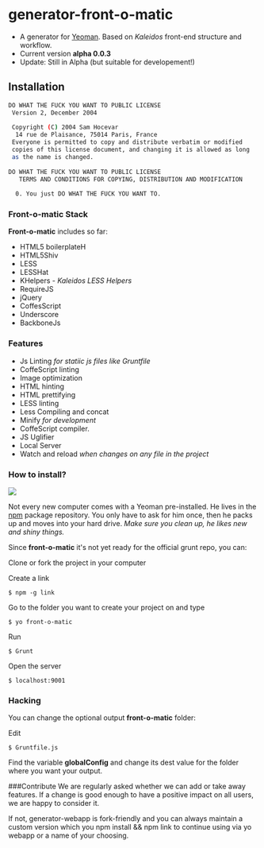 # generator-front-o-matic

* A generator for [Yeoman](http://yeoman.io). Based on *Kaleidos* front-end structure and workflow.
* Current version **alpha 0.0.3**
* Update: Still in Alpha (but suitable for developement!) 

Installation
--------------

```sh
DO WHAT THE FUCK YOU WANT TO PUBLIC LICENSE
 Version 2, December 2004
 
 Copyright (C) 2004 Sam Hocevar
  14 rue de Plaisance, 75014 Paris, France
 Everyone is permitted to copy and distribute verbatim or modified
 copies of this license document, and changing it is allowed as long
 as the name is changed.
 
DO WHAT THE FUCK YOU WANT TO PUBLIC LICENSE
   TERMS AND CONDITIONS FOR COPYING, DISTRIBUTION AND MODIFICATION
 
  0. You just DO WHAT THE FUCK YOU WANT TO.
```


### Front-o-matic Stack

**Front-o-matic** includes so far:

* HTML5 boilerplateH
* HTML5Shiv
* LESS
* LESSHat
* KHelpers - _Kaleidos LESS Helpers_
* RequireJS
* jQuery
* CoffesScript
* Underscore
* BackboneJs

### Features

* Js Linting _for statiic js files like Gruntfile_
* CoffeScript linting
* Image optimization
* HTML hinting
* HTML prettifying
* LESS linting
* Less Compiling and concat
* Minify _for development_
* CoffeScript compiler.
* JS Uglifier
* Local Server
* Watch and reload _when changes on any file in the project_

### How to install?

![](http://i.imgur.com/JHaAlBJ.png)

Not every new computer comes with a Yeoman pre-installed. He lives in the [npm](https://npmjs.org) package repository.
You only have to ask for him once, then he packs up and moves into your hard drive. *Make sure you clean up, he likes new and shiny things.*

Since **front-o-matic** it's not yet ready for the official grunt repo, you can:

Clone or fork the project in your computer

Create a link

```
$ npm -g link
```

Go to the folder you want to create your project on and type

```
$ yo front-o-matic
```

Run

```
$ Grunt
```

Open the server

```
$ localhost:9001
```

### Hacking
You can change the optional output **front-o-matic** folder:

Edit

```
$ Gruntfile.js
```

Find the variable **globalConfig** and change its dest value for the folder where you want your output.


###Contribute
We are regularly asked whether we can add or take away features. If a change is good enough to have a positive impact on all users, we are happy to consider it.

If not, generator-webapp is fork-friendly and you can always maintain a custom version which you npm install && npm link to continue using via yo webapp or a name of your choosing.
